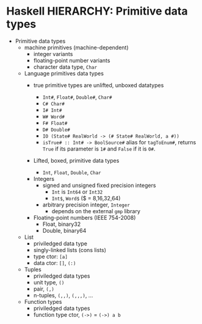# Haskell HIERARCHY: Primitive data types

* Primitive data types
  * machine primitives (machine-dependent)
    - integer variants
    - floating-point number variants
    - character data type, `Char`
  * Language primitives data types
    - true primitive types are unlifted, unboxed datatypes
      - `Int#`, `Float#`, `Double#`, `Char#`
      - `C# Char#`
      - `I# Int#`
      - `W# Word#`
      - `F# Float#`
      - `D# Double#`
      - `IO (State# RealWorld -> (# State# RealWorld, a #))`
      - `isTrue# :: Int# -> BoolSource#` alias for `tagToEnum#`, returns `True` if its parameter is `1#` and `False` if it is `0#`.
      
    - Lifted, boxed, primitive data types
      - `Int`, `Float`, `Double`, `Char`
    * Integers
      - signed and unsigned fixed precision integers
        - `Int` is `Int64` or `Int32`
        - `Int$`, `Word$` ($ = 8,16,32,64)
      - arbitrary precision integer, `Integer`
        - depends on the external `gmp` library
    * Floating-point numbers (IEEE 754-2008)
      - Float, binary32
      - Double, binary64
  - List
    - priviledged data type
    - singly-linked lists (cons lists)
    - type ctor: `[a]`
    - data ctor: `[]`, `(:)`
  - Tuples
    - priviledged data types
    - unit type, `()`
    - pair, `(,)`
    - n-tuples, `(,,)`, `(,,,)`, …
  - Function types
    - priviledged data types
    - function type ctor, `(->)` = `(->) a b`
